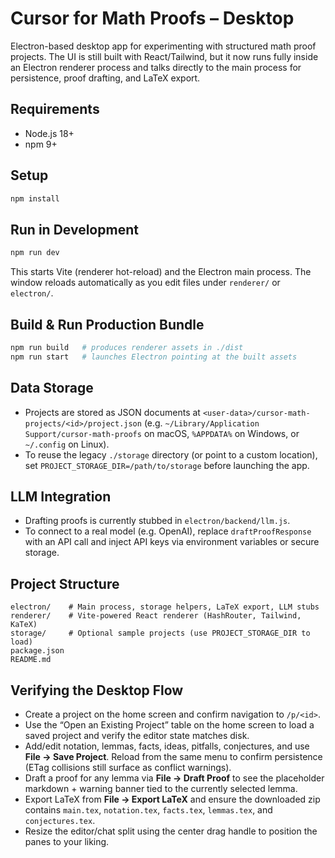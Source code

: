 # Cursor for Math Proofs – Desktop

Electron-based desktop app for experimenting with structured math proof projects. The UI is still built with React/Tailwind, but it now runs fully inside an Electron renderer process and talks directly to the main process for persistence, proof drafting, and LaTeX export.

## Requirements
- Node.js 18+
- npm 9+

## Setup
```bash
npm install
```

## Run in Development
```bash
npm run dev
```
This starts Vite (renderer hot-reload) and the Electron main process. The window reloads automatically as you edit files under `renderer/` or `electron/`.

## Build & Run Production Bundle
```bash
npm run build   # produces renderer assets in ./dist
npm run start   # launches Electron pointing at the built assets
```

## Data Storage
- Projects are stored as JSON documents at `<user-data>/cursor-math-projects/<id>/project.json` (e.g. `~/Library/Application Support/cursor-math-proofs` on macOS, `%APPDATA%` on Windows, or `~/.config` on Linux).
- To reuse the legacy `./storage` directory (or point to a custom location), set `PROJECT_STORAGE_DIR=/path/to/storage` before launching the app.

## LLM Integration
- Drafting proofs is currently stubbed in `electron/backend/llm.js`.
- To connect to a real model (e.g. OpenAI), replace `draftProofResponse` with an API call and inject API keys via environment variables or secure storage.

## Project Structure
```
electron/    # Main process, storage helpers, LaTeX export, LLM stubs
renderer/    # Vite-powered React renderer (HashRouter, Tailwind, KaTeX)
storage/     # Optional sample projects (use PROJECT_STORAGE_DIR to load)
package.json
README.md
```

## Verifying the Desktop Flow
- Create a project on the home screen and confirm navigation to `/p/<id>`.
- Use the “Open an Existing Project” table on the home screen to load a saved project and verify the editor state matches disk.
- Add/edit notation, lemmas, facts, ideas, pitfalls, conjectures, and use **File → Save Project**. Reload from the same menu to confirm persistence (ETag collisions still surface as conflict warnings).
- Draft a proof for any lemma via **File → Draft Proof** to see the placeholder markdown + warning banner tied to the currently selected lemma.
- Export LaTeX from **File → Export LaTeX** and ensure the downloaded zip contains `main.tex`, `notation.tex`, `facts.tex`, `lemmas.tex`, and `conjectures.tex`.
- Resize the editor/chat split using the center drag handle to position the panes to your liking.
